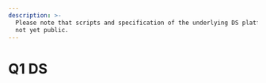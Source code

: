 ```yaml
---
description: >-
  Please note that scripts and specification of the underlying DS platform are
  not yet public.
---
```


# Q1 DS

